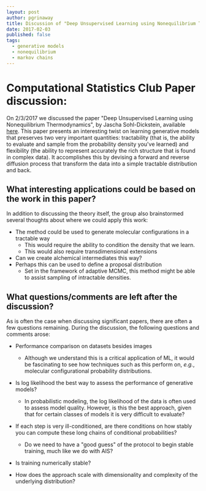 ```yaml
---
layout: post
author: pgrinaway
title: Discussion of "Deep Unsupervised Learning using Nonequilibrium Thermodynamics"
date: 2017-02-03
published: false
tags:
  - generative models
  - nonequilibrium
  - markov chains
---
```


# Computational Statistics Club Paper discussion:
On 2/3/2017 we discussed the paper "Deep Unsupervised Learning using Nonequilibrium Thermodynamics", by Jascha Sohl-Dickstein, available [here](https://arxiv.org/abs/1503.03585). This paper presents an interesting twist on learning generative models that preserves two very important quantities: tractability (that is, the ability to evaluate and sample from the probability density you've learned) and flexibility (the ability to represent accurately the rich structure that is found in complex data). It accomplishes this by devising a forward and reverse diffusion process that transform the data into a simple tractable distribution and back.


## What interesting applications could be based on the work in this paper?

In addition to discussing the theory itself, the group also brainstormed several thoughts about where we could apply this work:

* The method could be used to generate molecular configurations in a tractable way
    * This would require the ability to condition the density that we learn.
    * This would also require transdimensional extensions
* Can we create alchemical intermediates this way?
* Perhaps this can be used to define a proposal distribution
    * Set in the framework of adaptive MCMC, this method might be able to assist sampling of intractable densities.


## What questions/comments are left after the discussion?

As is often the case when discussing significant papers, there are often a few questions remaining. During the discussion, the following questions and comments arose:

* Performance comparison on datasets besides images
    * Although we understand this is a critical application of ML, it would be fascinating to see how techniques such as this perform on, _e.g._, molecular configurational probability distributions.

* Is log likelihood the best way to assess the performance of generative models?
    * In probabilistic modeling, the log likelihood of the data is often used to assess model quality. However, is this the best approach, given that for certain classes of models it is very difficult to evaluate?

* If each step is very ill-conditioned, are there conditions on how stably you can compute these long chains of conditional probabilities?
    * Do we need to have a "good guess" of the protocol to begin stable training, much like we do with AIS?

* Is training numerically stable?

* How does the approach scale with dimensionality and complexity of the underlying distribution?

